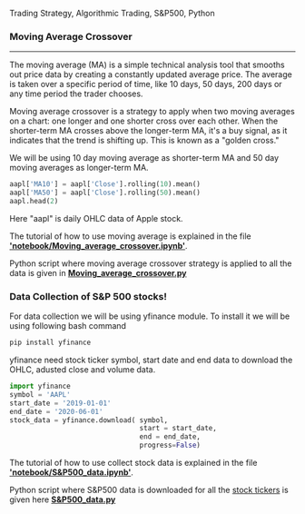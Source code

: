 Trading Strategy, Algorithmic Trading, S&P500, Python


### Moving Average Crossover
-------------------------------------------------


The moving average (MA) is a simple technical analysis tool that smooths out price data by creating a constantly updated average price. The average is taken over a specific period of time, like 10 days, 50 days, 200 days or any time period the trader chooses.

Moving average crossover is a strategy to apply when two moving averages on a chart: one longer and one shorter cross over each other. When the shorter-term MA crosses above the longer-term MA, it's a buy signal, as it indicates that the trend is shifting up. This is known as a "golden cross."

We will be using 10 day moving average as shorter-term MA and 50 day moving averages as longer-term MA. 

```python
aapl['MA10'] = aapl['Close'].rolling(10).mean()
aapl['MA50'] = aapl['Close'].rolling(50).mean()
aapl.head(2)
```

Here "aapl" is daily OHLC data of Apple stock.  

The tutorial of how to use moving average is explained in the file [**'notebook/Moving_average_crossover.ipynb'**](https://github.com/abbi163/moving_average_crossover/blob/master/notebook/Moving_average_crossover.ipynb). 

Python script where moving average crossover strategy is applied to all the data is given in [**Moving_average_crossover.py**](https://github.com/abbi163/moving_average_crossover/blob/master/Moving_average_crossover.py)

### Data Collection of S&P 500 stocks!

For data collection we will be using yfinance module. 
To install it we will be using following bash command

```bash
pip install yfinance
```

yfinance need stock ticker symbol, start date and end data to download the OHLC, adusted close and volume data. 

```python
import yfinance
symbol = 'AAPL'
start_date = '2019-01-01'
end_date = '2020-06-01'
stock_data = yfinance.download( symbol, 
                                start = start_date, 
                                end = end_date, 
                                progress=False)
```

The tutorial of how to use collect stock data is explained in the file [**'notebook/S&P500_data.ipynb'**](https://github.com/abbi163/moving_average_crossover/blob/master/notebook/S%26P500_data.ipynb). 

Python script where S&P500 data is downloaded for all the [stock tickers](https://github.com/abbi163/moving_average_crossover/blob/master/S%26P500_ticker.csv) is given here [**S&P500_data.py**](https://github.com/abbi163/moving_average_crossover/blob/master/S%26P500_data.py)



